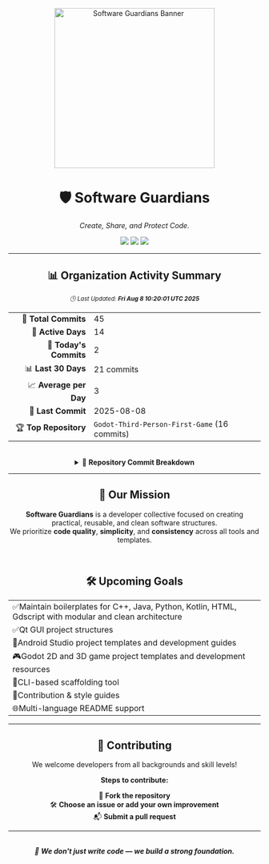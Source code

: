 <p align="center">
  <img src="../software-guardians-banner.jpg" alt="Software Guardians Banner" width="320"/>
</p>
<h1 align="center">🛡️ Software Guardians</h1>
<p align="center"><em>Create, Share, and Protect Code.</em></p>
<p align="center">
  <img src="https://img.shields.io/github/last-commit/Software-Guardians/.github?color=purple&label=Last%20Update&style=for-the-badge"/>
  <img src="https://img.shields.io/badge/Daily%20Activity-2%20commits-blue?style=for-the-badge"/>
  <img src="https://img.shields.io/badge/Monthly%20Activity-21%20commits-green?style=for-the-badge"/>
</p>
<hr/>
<div align="center">

## 📊 Organization Activity Summary  
<sub><i>🕒 Last Updated: <b>Fri Aug  8 10:20:01 UTC 2025</b></i></sub>
<table>
  <tr><td align="right">🔢 <b>Total Commits</b></td><td>45</td></tr>
  <tr><td align="right">📅 <b>Active Days</b></td><td>14</td></tr>
  <tr><td align="right">🌅 <b>Today's Commits</b></td><td>2</td></tr>
  <tr><td align="right">📊 <b>Last 30 Days</b></td><td>21 commits</td></tr>
  <tr><td align="right">📈 <b>Average per Day</b></td><td>3</td></tr>
  <tr><td align="right">🧾 <b>Last Commit</b></td><td>2025-08-08</td></tr>
  <tr><td align="right">🏆 <b>Top Repository</b></td><td><code>Godot-Third-Person-First-Game</code> (16 commits)</td></tr>
</table>
</div>
<br/>
<details>
<summary align="center">📁 <strong>Repository Commit Breakdown</strong></summary>
<br/>
<div align="center">
<table>
  <tr>
    <th align="left">📂 Repository</th>
    <th align="center">🔢 Commits</th>
  </tr>  <tr><td><code>notepad_basic_in_QT_Framework</code></td><td align="center">8</td></tr>
  <tr><td><code>Godot-Third-Person-Controller-First-Template</code></td><td align="center">3</td></tr>
  <tr><td><code>CalculatorAppinAndroidwithKotlin</code></td><td align="center">6</td></tr>
  <tr><td><code>Simple-Godot-Multiplayer-Chat</code></td><td align="center">2</td></tr>
  <tr><td><code>Godot-Third-Person-First-Game</code></td><td align="center">16</td></tr>
  <tr><td><code>FoodDeliveryAppKotlinAssignment</code></td><td align="center">6</td></tr>
  <tr><td><code>ZihinDefteriApp</code></td><td align="center">4</td></tr>
</table>
</div>
<br/>
</details>
<hr/>
<div align="center">

## 🎯 Our Mission

**Software Guardians** is a developer collective focused on creating  
practical, reusable, and clean software structures.  
We prioritize **code quality**, **simplicity**, and **consistency** across all tools and templates.

</div>
<br/>
<div align="center">

## 🛠️ Upcoming Goals
<table>
        <tr><td><span class="emoji">✅</span>Maintain boilerplates for C++, Java, Python, Kotlin, HTML, Gdscript with modular and clean architecture</td></tr>
        <tr><td><span class="emoji">✅</span>Qt GUI project structures</td></tr>
        <tr><td><span class="emoji">📱</span>Android Studio project templates and development guides</td></tr>
        <tr><td><span class="emoji">🎮</span>Godot 2D and 3D game project templates and development resources</td></tr>
        <tr><td><span class="emoji">🔧</span>CLI-based scaffolding tool</td></tr>
        <tr><td><span class="emoji">📐</span>Contribution & style guides</td></tr>
        <tr><td><span class="emoji">🌐</span>Multi-language README support</td></tr>
</table>
</div>
<hr/>
<div align="center">

## 🤝 Contributing

We welcome developers from all backgrounds and skill levels!

<div align="center">

**Steps to contribute:**

🍴 **Fork the repository**  
🛠️ **Choose an issue or add your own improvement**  
📬 **Submit a pull request**

</div>

</div>

---

<div align="center">
<br/>
<em>🧱 <strong>We don't just write code — we build a strong foundation.</strong></em>
<br/><br/>
</div>
